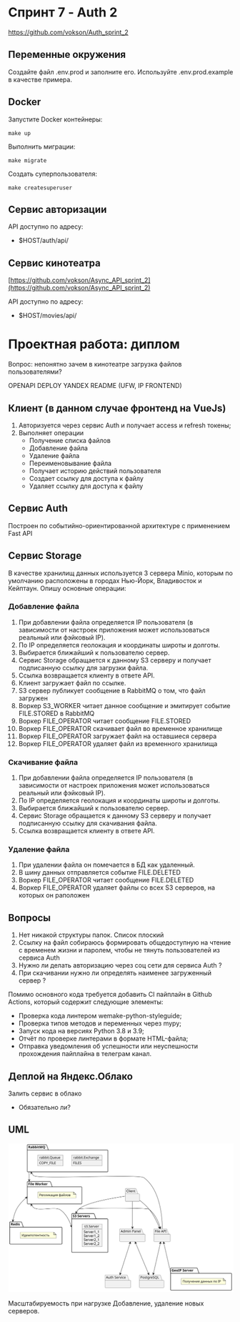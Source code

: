 # Спринт 7 - Auth 2
https://github.com/vokson/Auth_sprint_2

## Переменные окружения
Создайте файл .env.prod и заполните его. Используйте .env.prod.example в качестве примера.

## Docker
Запустите Docker контейнеры:
```console
make up
```

Выполнить миграции:
```console
make migrate
```

Создать суперпользователя:
```console
make createsuperuser
```

## Сервис авторизации
API доступно по адресу:
- $HOST/auth/api/

## Сервис кинотеатра
[https://github.com/vokson/Async_API_sprint_2](https://github.com/vokson/Async_API_sprint_2)

API доступно по адресу:
- $HOST/movies/api/


# Проектная работа: диплом

Вопрос: непонятно зачем в кинотеатре загрузка файлов пользователями?

OPENAPI
DEPLOY YANDEX
README (UFW, IP FRONTEND)

##  Клиент (в данном случае фронтенд на VueJs)

1. Авторизуется через сервис Auth и получает access и refresh токены;
1. Выполняет операции
    - Получение списка файлов
    - Добавление файла
    - Удаление файла
    - Переименовывание файла
    - Получает историю действий пользователя
    - Создает ссылку для доступа к файлу
    - Удаляет ссылку для доступа к файлу

## Сервис Auth

Построен по событийно-ориентированной архитектуре с применением Fast API

## Сервис Storage

В качестве хранилищ данных используется 3 сервера Minio, которым по умолчанию расположены в городах Нью-Йорк, Владивосток и Кейптаун.
Опишу основные операции:

### Добавление файла
1. При добавлении файла определяется IP пользователя (в зависимости от настроек приложения может использоваться реальный или фэйковый IP).
1. По IP определяется геолокация и координаты широты и долготы.
1. Выбирается ближайший к пользователю сервер.
1. Сервис Storage обращается к данному S3 серверу и получает подписанную ссылку для загрузки файла.
1. Ссылка возвращаетcя клиенту в ответе API.
1. Клиент загружает файл по ссылке.
1. S3 сервер публикует сообщение в RabbitMQ о том, что файл загружен
1. Воркер S3_WORKER читает данное сообщение и эмитирует событие FILE.STORED в RabbitMQ
1. Воркер FILE_OPERATOR читает сообщение FILE.STORED
1. Воркер FILE_OPERATOR скачивает файл во временное хранилище
1. Воркер FILE_OPERATOR загружает файл на оставшиеся сервера
1. Воркер FILE_OPERATOR удаляет файл из временного хранилища

### Скачивание файла
1. При добавлении файла определяется IP пользователя (в зависимости от настроек приложения может использоваться реальный или фэйковый IP).
1. По IP определяется геолокация и координаты широты и долготы.
1. Выбирается ближайший к пользователю сервер.
1. Сервис Storage обращается к данному S3 серверу и получает подписанную ссылку для скачивания файла.
1. Ссылка возвращаетcя клиенту в ответе API.

### Удаление файла
1. При удалении файла он помечается в БД как удаленный.
1. В шину данных отправляется событие FILE.DELETED
1. Воркер FILE_OPERATOR читает сообщение FILE.DELETED
1. Воркер FILE_OPERATOR удаляет файлы со всех S3 серверов, на которых он раположен



## Вопросы
1. Нет никакой структуры папок. Список плоский
1. Ссылку на файл собираюсь формировать общедоступную на чтение с временем жизни и паролем, чтобы не тянуть пользователей из сервиса Auth
1. Нужно ли делать авторизацию через соц сети для сервиса Auth ?
1. При скачивании нужно ли определять наименее загруженный сервер ?

Помимо основного кода требуется добавить CI пайплайн в Github Actions, который содержит следующие элементы:
- Проверка кода линтером wemake-python-styleguide;
- Проверка типов методов и переменных через mypy;
- Запуск кода на версиях Python 3.8 и 3.9;
- Отчёт по проверке линтерами в формате HTML-файла;
- Отправка уведомления об успешности или неуспешности прохождения пайплайна в телеграм канал.

## Деплой на Яндекс.Облако
Залить сервис в облако
 - Обязательно ли?

 ## UML
![scheme](scheme.svg)


Масштабируемость при нагрузке
Добавление, удаление новых серверов.